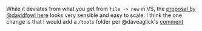 While it deviates from what you get from `file -> new` in VS, the [proposal by @davidfowl here](https://gist.github.com/davidfowl/ed7564297c61fe9ab814) looks very sensible and easy to scale. I think the one change is that I would add a `/tools` folder per @daveaglick's [comment](https://gist.github.com/davidfowl/ed7564297c61fe9ab814?permalink_comment_id=3088336#gistcomment-3088336)